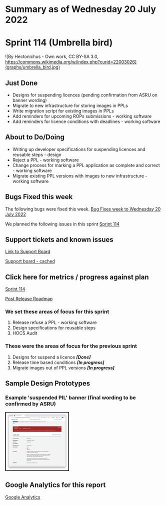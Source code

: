 # Summary as of Wednesday 20 July 2022 

# Sprint 114 (Umbrella bird)

![By Hectonichus - Own work, CC BY-SA 3.0, https://commons.wikimedia.org/w/index.php?curid=22003026](graphs/umbrella_bird.jpg)

## Just Done
* Designs for suspending licences (pending confirmation from ASRU on banner wording)  
* Migrate to new infrastructure for storing images in PPLs
* Write migration script for existing images in PPLs
* Add reminders for upcoming ROPs submissions - working software
* Add reminders for licence conditions with deadlines - working software

## About to Do/Doing
* Writing up developer specifications for suspending licences and reusable steps - design
* Reject a PPL - working software
* Change process for marking a PPL application as complete and correct - working software
* Migrate existing PPL versions with images to new infrastructure - working software

## Bugs Fixed this week
The following bugs were fixed this week.
[Bug Fixes week to Wednesday 20 July 2022](graphs/bugs20072022.png)

We planned the following issues in this sprint 
[Sprint 114](graphs/sprint20072022.png)

## Support tickets and known issues
[Link to Support Board](https://collaboration.homeoffice.gov.uk/jira/secure/RapidBoard.jspa?rapidView=1717&selectedIssue=ASSB-253)

[Support board - cached](graphs/supportBoard20072022.png)

## Click here for metrics / progress against plan
[Sprint 114](graphs/progress20072022.png)

[Post Release Roadmap](graphs/roadmap20072022.png)

### We set these areas of focus for this sprint
1. Release refuse a PPL - working software
2. Design specifications for reusable steps 
3. HOCS Audit

### These were the areas of focus for the previous sprint
1. Designs for suspend a licence ***[Done]***
2. Release time based conditions ***[In progress]***
3. Migrate images out of PPL versions ***[In progress]***

## Sample Design Prototypes
### Example 'suspended PIL' banner (final wording to be confirmed by ASRU)
<a href="graphs/proto1_20072022.png"><img src="graphs/proto1_20072022.png" alt="HTML5 Icon" width="200" style="border:2px solid black"></a>
<br>

## Google Analytics for this report
[Google Analytics](graphs/GA20072022.png)

